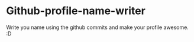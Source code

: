 # Github-profile-name-writer
Write you name using the github commits and make your profile awesome. :D
